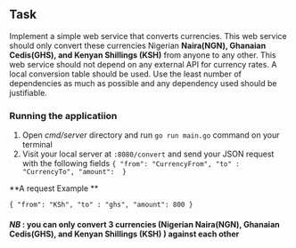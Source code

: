 ## Task

Implement a simple web service that converts currencies. This web service should only convert these currencies Nigerian 
**Naira(NGN), Ghanaian Cedis(GHS), and Kenyan Shillings (KSH)** from anyone to any other. This web service should not depend
on any external API for currency rates. A local conversion table should be used. Use the least number of dependencies as 
much as possible and any dependency used should be justifiable.

### Running the applicatiion

1. Open _cmd/server_ directory and run `go run main.go` command on your terminal
2. Visit your local server at `:8080/convert` and send your JSON request with the 
   following fields 
   `{
   "from": "CurrencyFrom",
   "to" : "CurrencyTo",
   "amount": 
   }`
   
**A request Example **

`{
"from": "KSh",
"to" : "ghs",
"amount": 800
}`

#### _NB_ : you can only convert 3 currencies (Nigerian Naira(NGN), Ghanaian Cedis(GHS), and Kenyan Shillings (KSH) ) against each other
